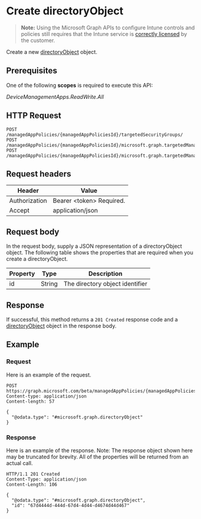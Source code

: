 ﻿# Create directoryObject

> **Note:** Using the Microsoft Graph APIs to configure Intune controls and policies still requires that the Intune service is [correctly licensed](https://go.microsoft.com/fwlink/?linkid=839381) by the customer.

Create a new [directoryObject](../resources/intune_mam_directoryobject.md) object.
## Prerequisites
One of the following **scopes** is required to execute this API:

*DeviceManagementApps.ReadWrite.All*
## HTTP Request
<!-- {
  "blockType": "ignored"
}
-->
```http
POST /managedAppPolicies/{managedAppPoliciesId}/targetedSecurityGroups/
POST /managedAppPolicies/{managedAppPoliciesId}/microsoft.graph.targetedManagedAppProtection/targetedSecurityGroups/
POST /managedAppPolicies/{managedAppPoliciesId}/microsoft.graph.targetedManagedAppConfiguration/targetedSecurityGroups/
```

## Request headers
|Header|Value|
|---|---|
|Authorization|Bearer &lt;token&gt; Required.|
|Accept|application/json|

## Request body
In the request body, supply a JSON representation of a directoryObject object.
The following table shows the properties that are required when you create a directoryObject.

|Property|Type|Description|
|---|---|---|
|id|String|The directory object identifier|



## Response
If successful, this method returns a `201 Created` response code and a [directoryObject](../resources/intune_mam_directoryobject.md) object in the response body.

## Example
### Request
Here is an example of the request.
```http
POST https://graph.microsoft.com/beta/managedAppPolicies/{managedAppPoliciesId}/targetedSecurityGroups/
Content-type: application/json
Content-length: 57

{
  "@odata.type": "#microsoft.graph.directoryObject"
}
```

### Response
Here is an example of the response. Note: The response object shown here may be truncated for brevity. All of the properties will be returned from an actual call.
```http
HTTP/1.1 201 Created
Content-Type: application/json
Content-Length: 106

{
  "@odata.type": "#microsoft.graph.directoryObject",
  "id": "67d4444d-444d-67d4-4d44-d4674d44d467"
}
```



